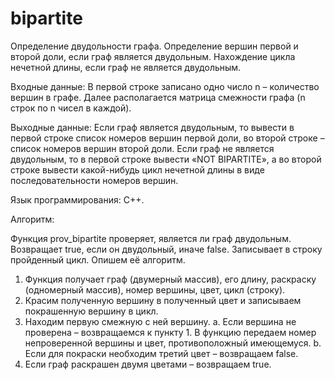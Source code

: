 # bipartite

Определение двудольности графа. Определение вершин первой и второй доли, если граф является двудольным. Нахождение цикла нечетной длины, если граф не является двудольным.

Входные данные: В первой строке записано одно число n – количество вершин в графе. Далее располагается матрица смежности графа (n строк по n чисел в каждой).

Выходные данные: Если граф является двудольным, то вывести в первой строке список номеров вершин первой доли, во второй строке – список номеров вершин второй доли. Если граф не является двудольным, то в первой строке вывести «NOT BIPARTITE», а во второй строке вывести какой-нибудь цикл нечетной длины в виде последовательности номеров вершин.

Язык программирования: С++.

Алгоритм:

Функция prov_bipartite проверяет, является ли граф двудольным. Возвращает true, если он двудольный, иначе false. Записывает в строку пройденный цикл. Опишем её алгоритм.
1.	Функция получает граф (двумерный массив), его длину, раскраску (одномерный массив), номер вершины, цвет, цикл (строку).
2.	Красим полученную вершину в полученный цвет и записываем покрашенную вершину в цикл.
3.	Находим первую смежную с ней вершину.
a.	Если вершина не проверена – возвращаемся к пункту 1. В функцию передаем номер непроверенной вершины и цвет, противоположный имеющемуся.
b.	Если для покраски необходим третий цвет – возвращаем false.
4.	Если граф раскрашен двумя цветами – возвращаем true.
